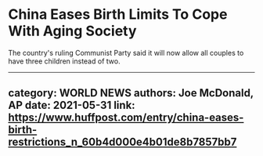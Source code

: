 # China Eases Birth Limits To Cope With Aging Society

The country's ruling Communist Party said it will now allow all couples to have three children instead of two.

---
category: WORLD NEWS
authors: Joe McDonald, AP
date: 2021-05-31
link: https://www.huffpost.com/entry/china-eases-birth-restrictions_n_60b4d000e4b01de8b7857bb7
---
